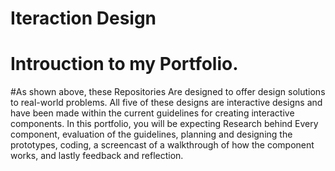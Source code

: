 # Iteraction Design

# Introuction to my Portfolio.

#As shown above,  these Repositories Are designed to offer design solutions to real-world problems. All five of these designs are interactive designs and have been made within the current guidelines for creating interactive components. In this portfolio,  you will be expecting Research behind Every component, evaluation of the guidelines,  planning and designing the prototypes,  coding,  a screencast of a walkthrough of how the component works,  and lastly feedback and reflection.
